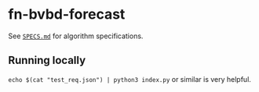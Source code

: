 # fn-bvbd-forecast

See [`SPECS.md`](./SPECS.md) for algorithm specifications.

## Running locally

`echo $(cat "test_req.json") | python3 index.py` or similar is very helpful.
